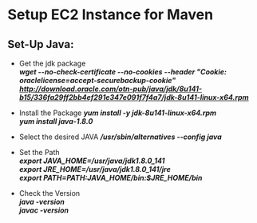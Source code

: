 # Setup EC2 Instance for Maven

## Set-Up Java:
*  Get the jdk package <br/>
***wget --no-check-certificate --no-cookies --header "Cookie: oraclelicense=accept-securebackup-cookie" http://download.oracle.com/otn-pub/java/jdk/8u141-b15/336fa29ff2bb4ef291e347e091f7f4a7/jdk-8u141-linux-x64.rpm***

* Install the Package
  ***yum install -y jdk-8u141-linux-x64.rpm***<br/>
  ***yum install java-1.8.0***
  
* Select the desired JAVA
***/usr/sbin/alternatives --config java***

* Set the Path<br/>
***export JAVA_HOME=/usr/java/jdk1.8.0_141***<br/>
***export JRE_HOME=/usr/java/jdk1.8.0_141/jre***<br/>
***export PATH=$PATH:$JAVA_HOME/bin:$JRE_HOME/bin***<br/>

* Check the Version<br/>
***java -version***<br/>
***javac -version***<br/>


